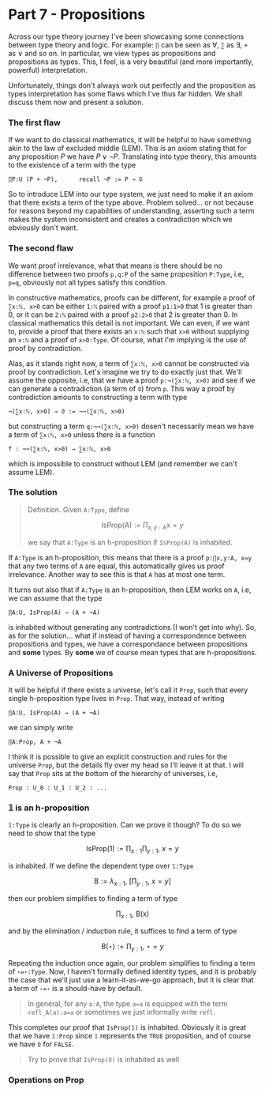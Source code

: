 # Part 7 - Propositions

Across our type theory journey I've been showcasing some connections between type theory and logic. For example: `∏` can be seen as $\forall$, `∑` as $\exists$, `+` as $\lor$ and so on. In particular, we view types as propositions and propositions as types. This, I feel, is a very beautiful (and more importantly, powerful) interpretation. 

Unfortunately, things don't always work out perfectly and the proposition as types interpretation has some flaws which I've thus far hidden. We shall discuss them now and present a solution.

### The first flaw

If we want to do classical mathematics, it will be helpful to have something akin to the law of excluded middle (LEM). This is an axiom stating that for any proposition $P$ we have $P \lor \neg P$. Translating into type theory, this amounts to the existence of a term with the type

```
∏P:U (P + ¬P),      recall ¬P := P → 𝟘
```

So to introduce LEM into our type system, we just need to make it an axiom that there exists a term of the type above. Problem solved... or not because for reasons beyond my capabilities of understanding, asserting such a term makes the system inconsistent and creates a contradiction which we obviously don't want. 

### The second flaw

We want proof irrelevance, what that means is there should be no difference between two proofs `p,q:P` of the same proposition `P:Type`, i.e, `p=q`, obviously not all types satisfy this condition. 

In constructive mathematics, proofs can be different, for example a proof of `∑x:ℕ, x>0` can be either `1:ℕ` paired with a proof `p1:1>0` that 1 is greater than 0, or it can be `2:ℕ` paired with a proof `p2:2>0` that 2 is greater than 0. In classical mathematics this detail is not important. We can even, if we want to, provide a proof that there exists an `x:ℕ` such that `x>0` without supplying an `x:ℕ` and a proof of `x>0:Type`. Of course, what I'm implying is the use of proof by contradiction.

Alas, as it stands right now, a term of `∑x:ℕ, x>0` cannot be constructed via proof by contradiction. Let's imagine we try to do exactly just that. We'll assume the opposite, i.e, that we have a proof `p:¬(∑x:ℕ, x>0)` and see if we can generate a contradiction (a term of `𝟘`) from `p`. This way a proof by contradiction amounts to constructing a term with type

```
¬(∑x:ℕ, x>0) → 𝟘 := ¬¬(∑x:ℕ, x>0)
```

but constructing a term `q:¬¬(∑x:ℕ, x>0)` dosen't necessarily mean we have a term of `∑x:ℕ, x>0` unless there is a function

```
f : ¬¬(∑x:ℕ, x>0) → ∑x:ℕ, x>0
```

which is impossible to construct without LEM (and remember we can't assume LEM). 

### The solution

> Definition. Given `A:Type`, define
>
> $$ \text{IsProp}(\text{A}):=\prod_{x,y:\text{A}}x=y $$
>
> we say that `A:Type` is an h-proposition if `IsProp(A)` is inhabited. 

If `A:Type` is an h-proposition, this means that there is a proof `p:∏x,y:A, x=y` that any two terms of `A` are equal, this automatically gives us proof irrelevance. Another way to see this is that `A` has at most one term. 

It turns out also that if `A:Type` is an h-proposition, then LEM works on `A`, i.e, we can assume that the type

```
∏A:U, IsProp(A) → (A + ¬A)
```

is inhabited without generating any contradictions (I won't get into why). So, as for the solution... what if instead of having a correspondence between propositions and types, we have a correspondance between propositions and **some** types. By **some** we of course mean types that are h-propositions. 

### A Universe of Propositions

It will be helpful if there exists a universe, let's call it `Prop`, such that every single h-proposition type lives in `Prop`. That way, instead of writing

```
∏A:U, IsProp(A) → (A + ¬A)
```

we can simply write

```
∏A:Prop, A + ¬A
```

I think it is possible to give an explicit construction and rules for the universe `Prop`, but the details fly over my head so I'll leave it at that. I will say that `Prop` sits at the bottom of the hierarchy of universes, i.e,

```
Prop : U_0 : U_1 : U_2 : ...
```

### 𝟙 is an h-proposition 

`𝟙:Type` is clearly an h-proposition. Can we prove it though? To do so we need to show that the type

$$ \text{IsProp}(1) := \prod_{x:1}\prod_{y:1}, \ x=y $$

is inhabited. If we define the dependent type over `𝟙:Type`

$$ \text{B} := \lambda_{x:1}, \ \left[\prod_{y:1}, \ x=y\right] $$

then our problem simplifies to finding a term of type

$$ \prod_{x:1}, \  \text{B(x)} $$

and by the elimination / induction rule, it suffices to find a term of type

$$ \text{B}(\star) := \prod_{y:1}, \ \star=y $$

Repeating the induction once again, our problem simplifies to finding a term of `⋆=⋆:Type`. Now, I haven't formally defined identity types, and it is probably the case that we'll just use a learn-it-as-we-go approach, but it is clear that a term of `⋆=⋆` is a should-have by default.

> In general, for any `a:A`, the type `a=a` is equipped with the term `refl_A(a):a=a` or sometimes we just informally write `refl`.

This completes our proof that `IsProp(𝟙)` is inhabited. Obviously it is great that we have `𝟙:Prop` since `𝟙` represents the `TRUE` proposition, and of course we have `𝟘` for `FALSE`. 

> Try to prove that `IsProp(𝟘)` is inhabited as well

### Operations on Prop



